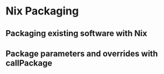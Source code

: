 # Nix Packaging
## Packaging existing software with Nix
## Package parameters and overrides with callPackage
